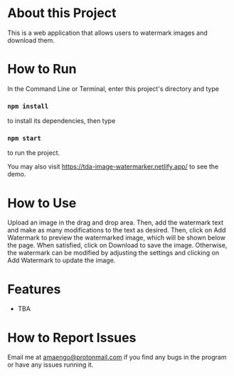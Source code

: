 # About this Project

This is a web application that allows users to watermark images and download them. 

# How to Run

In the Command Line or Terminal, enter this project's directory and type 

### `npm install`

to install its dependencies, then type

### `npm start`

to run the project. 

You may also visit https://tda-image-watermarker.netlify.app/ to see the demo. 

# How to Use

Upload an image in the drag and drop area. Then, add the watermark text and make as many modifications to the text as desired. Then, click on Add Watermark to preview the watermarked image, which will be shown below the page. When satisfied, click on Download to save the image. Otherwise, the watermark can be modified by adjusting the settings and clicking on Add Watermark to update the image. 

# Features

* TBA

# How to Report Issues

Email me at amaengo@protonmail.com if you find any bugs in the program or have any issues running it. 
